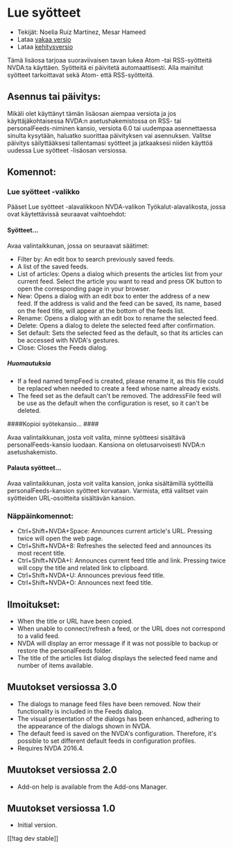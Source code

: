# Lue syötteet #

* Tekijät: Noelia Ruiz Martínez, Mesar Hameed
* Lataa [vakaa versio][1]
* Lataa [kehitysversio][2]

Tämä lisäosa tarjoaa suoraviivaisen tavan lukea Atom -tai RSS-syötteitä
NVDA:ta käyttäen.  Syötteitä ei päivitetä automaattisesti.  Alla mainitut
syötteet tarkoittavat sekä Atom- että RSS-syötteitä.

## Asennus tai päivitys: ##

Mikäli olet käyttänyt tämän lisäosan aiempaa versiota ja jos
käyttäjäkohtaisessa NVDA:n asetushakemistossa on RSS- tai
personalFeeds-niminen kansio, versiota 6.0 tai uudempaa asennettaessa
sinulta kysytään, haluatko suorittaa päivityksen vai asennuksen.  Valitse
päivitys säilyttääksesi tallentamasi syötteet ja jatkaaksesi niiden käyttöä
uudessa Lue syötteet -lisäosan versiossa.

## Komennot: ##

### Lue syötteet -valikko ###

Pääset Lue syötteet -alavalikkoon NVDA-valikon Työkalut-alavalikosta, jossa
ovat käytettävissä seuraavat vaihtoehdot:

#### Syötteet... ####

Avaa valintaikkunan, jossa on seuraavat säätimet:

* Filter by: An edit box to search previously saved feeds.
* A list of the saved feeds.
* List of articles: Opens a dialog which presents the articles list from
  your current feed. Select the article you want to read and press OK button
  to open the corresponding page in your browser.
* New: Opens a dialog with an edit box to enter the address of a new
  feed. If the address is valid and the feed can be saved, its name, based
  on the feed title, will appear at the bottom of the feeds list.
* Rename: Opens a dialog with an edit box to rename the selected feed.
* Delete: Opens a dialog to delete the selected feed after confirmation.
* Set default: Sets the selected feed as the default, so that its articles
  can be accessed with NVDA's gestures.
* Close: Closes the Feeds dialog.

##### Huomautuksia #####

* If a feed named tempFeed is created, please rename it, as this file could
  be replaced when needed to create a feed whose name already exists.
* The feed set as the default can't be removed. The addressFile feed will be
  use as the default when the configuration is reset, so it can't be
  deleted.

####Kopioi syötekansio... ####

Avaa valintaikkunan, josta voit valita, minne syötteesi sisältävä
personalFeeds-kansio luodaan. Kansiona on oletusarvoisesti NVDA:n
asetushakemisto.

#### Palauta syötteet... ####

Avaa valintaikkunan, josta voit valita kansion, jonka sisältämillä
syötteillä personalFeeds-kansion syötteet korvataan. Varmista, että valitset
vain syötteiden URL-osoitteita sisältävän kansion.

### Näppäinkomennot: ###

* Ctrl+Shift+NVDA+Space: Announces current article's URL. Pressing twice
  will open the web page.
* Ctrl+Shift+NVDA+8: Refreshes the selected feed and announces its most
  recent title.
* Ctrl+Shift+NVDA+I: Announces current feed title and link. Pressing twice
  will copy the title and related link to clipboard.
* Ctrl+Shift+NVDA+U: Announces previous feed title.
* Ctrl+Shift+NVDA+O: Announces next feed title.

## Ilmoitukset: ##

* When the title or URL have been copied.
* When unable to connect/refresh a feed, or the URL does not correspond to a
  valid feed.
* NVDA will display an error message if it was not possible to backup or
  restore the personalFeeds folder.
* The title of the articles list dialog displays the selected feed name and
  number of items available.


## Muutokset versiossa 3.0 ##

* The dialogs to manage feed files have been removed. Now their
  functionality is included in the Feeds dialog.
* The visual presentation of the dialogs has been enhanced, adhering to the
  appearance of the dialogs shown in NVDA.
* The default feed is saved on the NVDA's configuration. Therefore, it's
  possible to set different default feeds in configuration profiles.
* Requires NVDA 2016.4.


## Muutokset versiossa 2.0 ##

* Add-on help is available from the Add-ons Manager.

## Muutokset versiossa 1.0 ##

* Initial version.

[[!tag dev stable]]

[1]: http://addons.nvda-project.org/files/get.php?file=rf

[2]: http://addons.nvda-project.org/files/get.php?file=rf-dev
